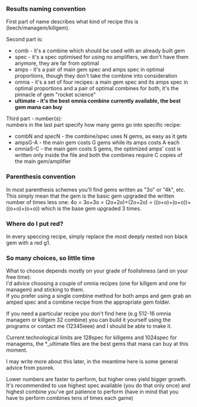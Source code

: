 ### Results naming convention

First part of name describes what kind of recipe this is (leech/managem/killgem).
  
Second part is:  
* comb - it's a combine which should be used with an already built gem  
* spec - it's a spec optimised for using no amplifiers,
         we don't have them anymore, they are far from optimal  
* amps - it's a pair of main gem spec and amps spec in optimal proportions,
         though they don't take the combine into consideration  
* omnia - it's a set of four recipes: a main gem spec and its amps spec in optimal proportions
          and a pair of optimal combines for both, it's the pinnacle of gem "rocket science"  
* **ultimate - it's the best omnia combine currently available, the best gem mana can buy**

Third part - number(s):  
numbers in the last part specify how many gems go into specific recipe:  
* combN and specN - the combine/spec uses N gems, as easy as it gets  
* ampsG-A - the main gem costs G gems while its amps costs A each  
* omniaS-C - the main gem costs S gems,
             the optimized amps' cost is written only inside the file
             and both the combines require C copies of the main gem/amplifier

### Parenthesis convention

In most parenthesis schemes you'll find gems written as "3o" or "4k", etc.  
This simply mean that the gem is the basic gem upgraded the written number of times less one:
4o = 3o+3o = (2o+2o)+(2o+2o) = ((o+o)+(o+o))+((o+o)+(o+o)) which is the base gem upgraded 3 times.

### Where do I put red?

In every speccing recipe, simply replace the most deeply nested non black gem with a red g1.

### So many choices, so little time

What to choose depends mostly on your grade of foolishness (and on your free time):  
I'd advice choosing a couple of omnia recipes (one for killgem and one for managem)
and sticking to them.  
If you prefer using a single combine method for both amps and gem grab
an amped spec and a combine recipe from the appropriate gem folder.

If you need a particular recipe you don't find here
(e.g 512-16 omnia managem or killgem 32 combine) you can build it yourself using the programs
or contact me (12345ieee) and I should be able to make it.

Current technological limits are 128spec for killgems and 1024spec for managems,
the *_ultimate files are the best gems that mana can buy at this moment.
   
I may write more about this later, in the meantime here is some general advice from psorek.

Lower numbers are faster to perform, but higher ones yield bigger growth.  
It's recommended to use highest spec available (you do that only once) and highest
combine you've got patience to perform (have in mind that you have to perform
combines tens of times each game)  


